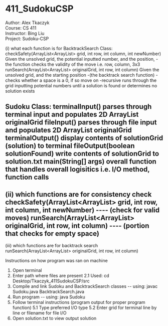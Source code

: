 # 411_SudokuCSP
Author: Alex Tkaczyk\
Course: CS 411\
Instructor: Bing Liu\
Project: Sudoku-CSP

(i) what each function is for
BacktrackSearch Class:
	checkSafety(ArrayList<ArrayList<Integer>> grid, int row, int column, int newNumber)
		Given the unsolved grid, the potential inputted number, and the position, 
		-the function checks the validity of the move i.e. row, column, 3x3
	runSearch(ArrayList<ArrayList<Integer>> originalGrid, int row, int column)
		Given the unsolved grid, and the starting position
		-(the backtrack search function)
		-checks whether a space is a 0, if so move on
		-recursive runs through the grid inputting potential numbers until a solution is found or determines no solution exists
		
Sudoku Class:
	terminalInput()
		parses through terminal input and populates 2D ArrayList originalGrid
	fileInput()
		parses through file input and populates 2D ArrayList originalGrid
	terminalOutput()
		display contents of solutionGrid (solution) to terminal
	fileOutput(boolean solutionFound)
		write contents of solutionGrid to solution.txt
	main(String[] args)
		overall function that handles overall logisitics i.e. I/O method, function calls
--
(ii) which functions are for consistency check
	checkSafety(ArrayList<ArrayList<Integer>> grid, int row, int column, int newNumber) ---- (check for valid moves)
	runSearch(ArrayList<ArrayList<Integer>> originalGrid, int row, int column) ---- (portion that checks for empty space)
--
(iii) which functions are for backtrack search
	runSearch(ArrayList<ArrayList<Integer>> originalGrid, int row, int column)

 Instructions on how program was ran on machine
 1. Open terminal
 2. Enter path where files are present
	2.1 Used: cd Desktop/Tkaczyk_411SudokuCSP/src
 3. Compile and link Sudoku and BacktrackSearch classes -- using: javac Sudoku.java BacktrackSearch.java
 4. Run program -- using: java Sudoku
 5. Follow terminal instructions (program output for proper program function)
 	5.1 Type preferred I/O type
 	5.2 Enter grid for terminal line by line or filename for file I/O
 6. Open solution.txt to view output solution
